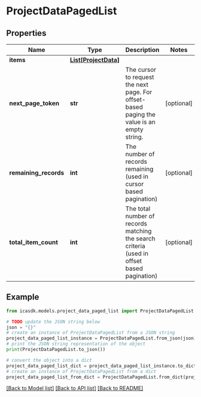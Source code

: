 # ProjectDataPagedList


## Properties

Name | Type | Description | Notes
------------ | ------------- | ------------- | -------------
**items** | [**List[ProjectData]**](ProjectData.md) |  | 
**next_page_token** | **str** | The cursor to request the next page. For offset-based paging the value is an empty string. | [optional] 
**remaining_records** | **int** | The number of records remaining (used in cursor based pagination) | [optional] 
**total_item_count** | **int** | The total number of records matching the search criteria (used in offset based pagination) | [optional] 

## Example

```python
from icasdk.models.project_data_paged_list import ProjectDataPagedList

# TODO update the JSON string below
json = "{}"
# create an instance of ProjectDataPagedList from a JSON string
project_data_paged_list_instance = ProjectDataPagedList.from_json(json)
# print the JSON string representation of the object
print(ProjectDataPagedList.to_json())

# convert the object into a dict
project_data_paged_list_dict = project_data_paged_list_instance.to_dict()
# create an instance of ProjectDataPagedList from a dict
project_data_paged_list_from_dict = ProjectDataPagedList.from_dict(project_data_paged_list_dict)
```
[[Back to Model list]](../README.md#documentation-for-models) [[Back to API list]](../README.md#documentation-for-api-endpoints) [[Back to README]](../README.md)


